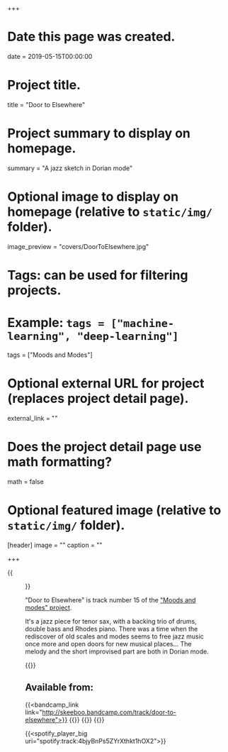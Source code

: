 +++
# Date this page was created.
date = 2019-05-15T00:00:00

# Project title.
title = "Door to Elsewhere"

# Project summary to display on homepage.
summary = "A jazz sketch in Dorian mode"

# Optional image to display on homepage (relative to `static/img/` folder).
image_preview = "covers/DoorToElsewhere.jpg"

# Tags: can be used for filtering projects.
# Example: `tags = ["machine-learning", "deep-learning"]`
tags = ["Moods and Modes"]

# Optional external URL for project (replaces project detail page).
external_link = ""

# Does the project detail page use math formatting?
math = false

# Optional featured image (relative to `static/img/` folder).
[header]
image = ""
caption = ""

+++

{{<figure src="/img/covers/DoorToElsewhere.jpg" width="320" link="https://distrokid.com/hyperfollow/skeeboo/door-to-elsewhere" target="_blank">}}

"Door to Elsewhere" is track number 15 of the ["Moods and modes" project](/post/moods_and_modes). 

It's a jazz piece for tenor sax, with a backing trio of drums, double bass and Rhodes piano. There was a time when the rediscover of old scales and modes seems to free jazz music once more and open doors for new musical places... 
The melody and the short improvised part are both in Dorian mode.

{{<bandcamp title="Door to Elsewhere" track="3269643760" link="http://skeeboo.bandcamp.com/track/door-to-elsewhere">}}

## Available from:

{{<bandcamp_link link="http://skeeboo.bandcamp.com/track/door-to-elsewhere">}}
{{<itunes link="https://itunes.apple.com/us/album/door-to-elsewhere-single/1462415196">}}
{{<spotify link="https://open.spotify.com/track/4bjyBnPs5ZYrXthkt1hOX2">}}
{{<deezer link="https://www.deezer.com/album/95674042">}}

{{<spotify_player_big uri="spotify:track:4bjyBnPs5ZYrXthkt1hOX2">}}